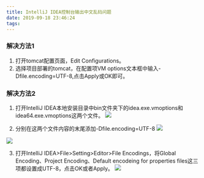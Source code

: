 ```yaml
---
title: IntelliJ IDEA控制台输出中文乱码问题
date: 2019-09-18 23:46:24
tags:
---
```

### 解决方法1
1. 打开tomcat配置页面，Edit Configurations。
2. 选择项目部署的tomcat，在配置项VM options文本框中输入-Dfile.encoding=UTF-8,点击Apply或OK即可。

### 解决方法2
1. 打开IntelliJ IDEA本地安装目录中bin文件夹下的idea.exe.vmoptions和idea64.exe.vmoptions这两个文件。
![](https://img2018.cnblogs.com/blog/1351916/201908/1351916-20190814230040408-1249569017.png)

2. 分别在这两个文件内容的末尾添加-Dfile.encoding=UTF-8
![](https://img2018.cnblogs.com/blog/1351916/201908/1351916-20190814230500139-1390703469.png)

![](https://img2018.cnblogs.com/blog/1351916/201908/1351916-20190814230538725-503134338.png)

3. 打开IntelliJ IDEA>File>Setting>Editor>File Encodings，将Global Encoding、Project Encoding、Default encodeing for properties files这三项都设置成UTF-8，点击OK或者Apply。
![](https://img2018.cnblogs.com/blog/1351916/201908/1351916-20190814230719415-1359649962.png)